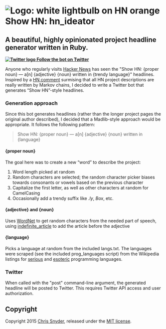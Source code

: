 # ![Logo: white lightbulb on HN orange](https://pbs.twimg.com/profile_images/581815557227327488/JMxj7rw3_normal.png) Show HN: hn_ideator
## A beautiful, highly opinionated project headline generator written in Ruby.

**[![Twitter logo](https://g.twimg.com/dev/documentation/image/Twitter_logo_blue_32.png) Follow the bot on Twitter](https://twitter.com/hn_ideator)**

Anyone who regularly visits [Hacker News](http://news.ycombinator.com) has seen the "Show HN: {proper noun} — a[n] {adjective} {noun} written in {trendy language}" headlines. Inspired by a [HN comment](https://news.ycombinator.com/item?id=9280555) surmising that all HN project descriptions are really written by Markov chains, I decided to write a Twitter bot that generates “Show HN”-style headlines.

### Generation approach
Since this bot generates headlines (rather than the longer project pages the original author described), I decided that a Madlib-style approach would be appropriate. It follows the following pattern:

> Show HN: {proper noun} — a[n] {adjective} {noun} written in {language}

#### {proper noun}
The goal here was to create a new “word” to describe the project:

1. Word length picked at random
1. Random characters are selected; the random character picker biases towards consonants or vowels based on the previous character
1. Capitalize the first letter, as well as other characters at random for CamelCasing
1. Occasionally add a trendy suffix like *.ly*, *Box*, etc.

#### {adjective} and {noun}
Uses [WordNet](https://wordnet.princeton.edu/) to get random characters from the needed part of speech, using [indefinite_article](https://github.com/rossmeissl/indefinite_article) to add the article before the adjective

#### {language}
Picks a language at random from the included langs.txt. The languages were scraped (see the included prog_languages script) from the Wikipedia listings for [serious](http://en.wikipedia.org/wiki/List_of_programming_languages) and [esoteric](http://en.wikipedia.org/wiki/Esoteric_programming_language) programming languages.

### Twitter
When called with the "post" command-line argument, the generated headline will be posted to Twitter. This requires Twitter API access and user authorization.

## Copyright
Copyright 2015 [Chris Snyder](http://www.snyder616.com), released under the [MIT license](http://choosealicense.com/licenses/mit/).

